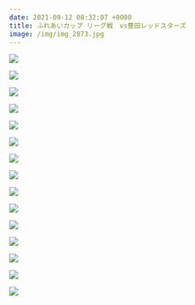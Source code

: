 ```yaml
---
date: 2021-09-12 08:32:07 +0000
title: ふれあいカップ リーグ戦　vs豊田レッドスターズ
image: /img/img_2873.jpg
---
```

![](/img/img_2878.jpg)

![](/img/img_2876.jpg)

![](/img/img_2879.jpg)

![](/img/img_2881.jpg)

![](/img/img_2891.jpg)

![](/img/img_2895.jpg)

![](/img/img_2898.jpg)

![](/img/img_2896.jpg)

![](/img/img_2902.jpg)

![](/img/img_2886.jpg)

![](/img/img_2904.jpg)

![](/img/img_2905.jpg)

![](/img/img_2906.jpg)

![](/img/img_2909.jpg)

![](/img/img_2882.jpg)

